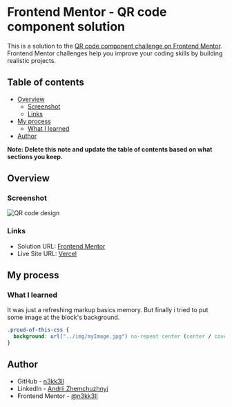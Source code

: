 # Frontend Mentor - QR code component solution

This is a solution to the [QR code component challenge on Frontend Mentor](https://www.frontendmentor.io/challenges/qr-code-component-iux_sIO_H). Frontend Mentor challenges help you improve your coding skills by building realistic projects. 

## Table of contents

- [Overview](#overview)
  - [Screenshot](#screenshot)
  - [Links](#links)
- [My process](#my-process)
  - [What I learned](#what-i-learned)
- [Author](#author)

**Note: Delete this note and update the table of contents based on what sections you keep.**

## Overview

### Screenshot

![QR code design](https://i.ibb.co/tQZWzbH/desktop-preview.jpg)

### Links

- Solution URL: [Frontend Mentor](https://www.frontendmentor.io/solutions/qr-code-component-Sk2pY98Lq)
- Live Site URL: [Vercel](https://qr-code-component-ten-xi.vercel.app/)

## My process

### What I learned

It was just a refreshing markup basics memory. But finally i tried to put some image at the block's background.

```css
.proud-of-this-css {
  background: url("../img/myImage.jpg") no-repeat center (center / cover);
}
```

## Author

- GitHub - [n3kk3ll](https://github.com/n3kk3ll)
- LinkedIn - [Andrii Zhemchuzhnyi](https://www.linkedin.com/in/andrii-zhemchuzhnyi-26019b221/)
- Frontend Mentor - [@n3kk3ll](https://www.frontendmentor.io/profile/n3kk3ll)
